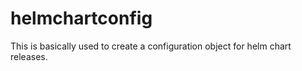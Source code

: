 # helmchartconfig

This is basically used to create a configuration object for helm chart releases.
